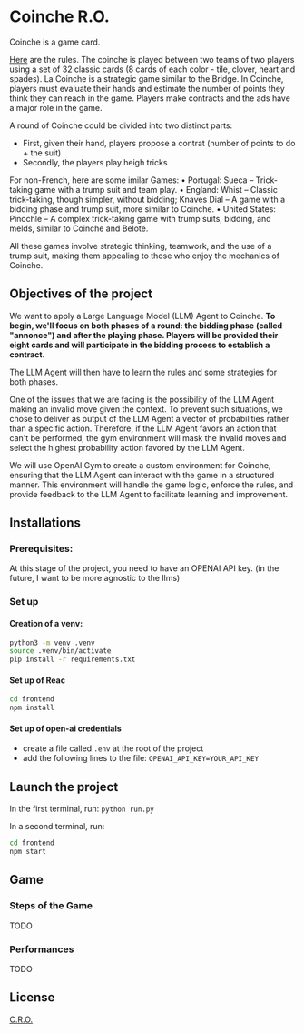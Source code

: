 # Coinche R.O.

Coinche is a game card.


[Here](https://ibelote.com/en/rules-coinche.php) are the rules. The coinche is played between two teams of two players using a set of 32 classic cards (8 cards of each color - tile, clover, heart and spades). La Coinche is a strategic game similar to the Bridge. In Coinche, players must evaluate their hands and estimate the number of points they think they can reach in the game. Players make contracts and the ads have a major role in the game.

A round of Coinche could be divided into two distinct parts:
- First, given their hand, players propose a contrat (number of points to do + the suit)
- Secondly, the players play heigh tricks

For non-French, here are some imilar Games:
	•	Portugal: Sueca – Trick-taking game with a trump suit and team play.
	•	England: Whist – Classic trick-taking, though simpler, without bidding; Knaves Dial – A game with a bidding phase and trump suit, more similar to Coinche.
	•	United States: Pinochle – A complex trick-taking game with trump suits, bidding, and melds, similar to Coinche and Belote.

All these games involve strategic thinking, teamwork, and the use of a trump suit, making them appealing to those who enjoy the mechanics of Coinche.

## Objectives of the project

We want to apply a Large Language Model (LLM) Agent to Coinche. **To begin, we'll focus on both phases of a round: the bidding phase (called "annonce") and after the playing phase. Players will be provided their eight cards and will participate in the bidding process to establish a contract.**

The LLM Agent will then have to learn the rules and some strategies for both phases.

One of the issues that we are facing is the possibility of the LLM Agent making an invalid move given the context. To prevent such situations, we chose to deliver as output of the LLM Agent a vector of probabilities rather than a specific action. Therefore, if the LLM Agent favors an action that can't be performed, the gym environment will mask the invalid moves and select the highest probability action favored by the LLM Agent.

We will use OpenAI Gym to create a custom environment for Coinche, ensuring that the LLM Agent can interact with the game in a structured manner. This environment will handle the game logic, enforce the rules, and provide feedback to the LLM Agent to facilitate learning and improvement.


## Installations

### Prerequisites:

At this stage of the project, you need to have an OPENAI API key. (in the future, I want to be more agnostic to the llms)

### Set up

#### Creation of a venv:

```bash
python3 -m venv .venv
source .venv/bin/activate
pip install -r requirements.txt
```
#### Set up of Reac

```bash
cd frontend
npm install
```

#### Set up of open-ai credentials

- create a file called `.env` at the root of the project
- add the following lines to the file:
```OPENAI_API_KEY=YOUR_API_KEY```

## Launch the project

In the first terminal, run:
```python run.py```

In a second terminal, run:

```bash
cd frontend
npm start
```

## Game
### Steps of the Game
TODO

### Performances
TODO

## License
[C.R.O.](https://fr.wikipedia.org/wiki/Coinche)

